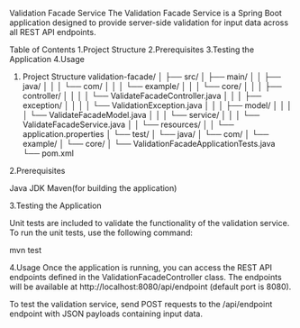 Validation Facade Service
The Validation Facade Service is a Spring Boot application designed to provide server-side validation for input data across all REST API endpoints.

Table of Contents
1.Project Structure
2.Prerequisites
3.Testing the Application
4.Usage


1. Project Structure
validation-facade/
│
├── src/
│   ├── main/
│   │   ├── java/
│   │   │   └── com/
│   │   │       └── example/
│   │   │           └── core/
│   │   │               ├── controller/
│   │   │               │   └── ValidateFacadeController.java
│   │   │               ├── exception/
│   │   │               │   └── ValidationException.java
│   │   │               ├── model/
│   │   │               │   └── ValidateFacadeModel.java
│   │   │               └── service/
│   │   │                   └── ValidateFacadeService.java
│   │   └── resources/
│   │       └── application.properties
│   └── test/
│       └── java/
│           └── com/
│               └── example/
│                   └── core/
│                           └── ValidationFacadeApplicationTests.java
└── pom.xml

2.Prerequisites

Java JDK
Maven(for building the application)

3.Testing the Application

Unit tests are included to validate the functionality of the validation service. To run the unit tests, use the following command:

mvn test

4.Usage
Once the application is running, you can access the REST API endpoints defined in the ValidationFacadeController class. The endpoints will be available at http://localhost:8080/api/endpoint (default port is 8080).

To test the validation service, send POST requests to the /api/endpoint endpoint with JSON payloads containing input data.
